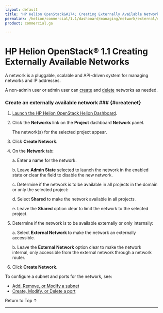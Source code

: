 ```yaml
---
layout: default
title: "HP Helion OpenStack&#174; Creating Externally Available Networks"
permalink: /helion/commercial/1.1/dashboard/managing/network/external/create/
product: commercial.ga

---
```

<!--PUBLISHED-->

<script>

function PageRefresh {
onLoad="window.refresh"
}

PageRefresh();

</script>

<!--
<p style="font-size: small;"> <a href="/helion/commercial/1.1/ga1/install/">&#9664; PREV</a> | <a href="/helion/commercial/1.1/ga1/install-overview/">&#9650; UP</a> | <a href="/helion/commercial/1.1/ga1/">NEXT &#9654;</a> 
-->

# HP Helion OpenStack&#174;  1.1 Creating Externally Available Networks

A network is a pluggable, scalable and API-driven system for managing networks and IP addresses.

A non-admin user or admin user can [create](#createnet) and [delete](#deletenet) networks as needed. 

### Create an externally available network ### {#createnet}

1. [Launch the HP Helion OpenStack Helion Dashboard](/helion/openstack/1.1/dashboard/login/).

2. Click the **Networks** link on the **Project** dashboard **Network** panel.

	The network(s) for the selected project appear. 

3. Click **Create Network**.

4. On the **Network** tab:

	a. Enter a name for the network.</li>

	b. Leave **Admin State** selected to launch the network in the enabled state or clear the field to disable the new network.</li>

	c. Determine if the network is to be available in all projects in the domain or only the selected project: 

	d. Select **Shared** to make the network available in all projects.</li>

	e. Leave the **Shared** option clear to limit the network to the selected project. </li>

5. Determine if the network is to be available externally or only internally: 

	a. Select **External Network** to make the network an externally accessible.</li>

	b. Leave the **External Network** option clear to make the network internal, only accessible from the external network through a network router. </li>

6. Click **Create Network**.  

To configure a subnet and ports for the network, see:

* [Add, Remove, or Modify a subnet](/helion/commercial/1.1/dashboard/managing/network/subnet/)
* [Create, Modify, or Delete a port](/helion/commercial/1.1/dashboard/managing/network/ports/)
</ul>

<a href="#top" style="padding:14px 0px 14px 0px; text-decoration: none;"> Return to Top &#8593; </a>


----
